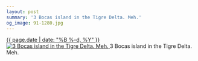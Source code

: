 ```yaml
---
layout: post
summary: '3 Bocas island in the Tigre Delta. Meh.'
og_image: 91-1280.jpg
---
```


<p>
 <time>
  <a href="/91">
   {{ page.date | date: "%B %-d, %Y" }}
  </a>
 </time>
 <a href="/91">
  <img alt="3 Bocas island in the Tigre Delta. Meh." sizes="(min-width: 700px) 50vw, calc(100vw - 2rem)" src="{{ site.assets_url }}/91-640.jpg" srcset="{{ site.assets_url }}/91-1280.jpg 1280w, {{ site.assets_url }}/91-960.jpg 960w, {{ site.assets_url }}/91-640.jpg 640w, {{ site.assets_url }}/91-320.jpg 320w"/>
 </a>
 <span>
  3 Bocas island in the Tigre Delta. Meh.
 </span>
</p>
